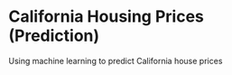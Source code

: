 # California Housing Prices (Prediction)
 Using machine learning to predict California house prices
